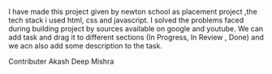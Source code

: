 I have made this project given by newton school as placement project ,the tech stack i used html, css and javascript.
I solved the problems faced during building project by sources available on google and youtube.
We can add task and drag it to different sections (In Progress, In Review , Done) and we acn also add some description to the task.

Contributer
Akash Deep Mishra